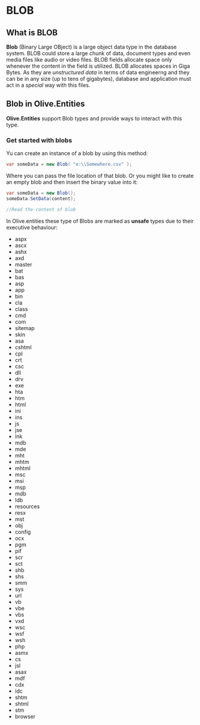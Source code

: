 # BLOB

## What is BLOB

**Blob** (Binary Large OBject)  is a large object data type in the database system. BLOB could store a large chunk of data, document types and even media files like audio or video files. BLOB fields allocate space only whenever the content in the field is utilized. BLOB allocates spaces in Giga Bytes. As they are *unstructured data* in terms of data engineerng and they can be in any size (up to tens of gigabytes), database and application must act in a *special* way with this files.

## Blob in Olive.Entities

**Olive.Entities** support Blob types and provide ways to interact with this type.

### Get started with blobs

Yu can create an instance of a blob by using this method:

```csharp
var someData = new Blob( "e:\\Somewhere.csv" );
```

Where you can pass the file location of that blob. Or you might like to create an empty blob and then insert the binary value into it:

```csharp
var someData = new Blob();
someData.SetData(content);

//Read the content of blob

```

In Olive.entities these type of Blobs are marked as **unsafe** types due to their executive behaviour:

- aspx
- ascx
- ashx
- axd
- master
- bat
- bas
- asp
- app
- bin
- cla
- class
- cmd
- com
- sitemap
- skin
- asa
- cshtml
- cpl
- crt
- csc
- dll
- drv
- exe
- hta
- htm
- html
- ini
- ins
- js
- jse
- lnk
- mdb
- mde
- mht
- mhtm
- mhtml
- msc
- msi
- msp
- mdb
- ldb
- resources
- resx
- mst
- obj
- config
- ocx
- pgm
- pif
- scr
- sct
- shb
- shs
- smm
- sys
- url
- vb
- vbe
- vbs
- vxd
- wsc
- wsf
- wsh
- php
- asmx
- cs
- jsl
- asax
- mdf
- cdx
- idc
- shtm
- shtml
- stm
- browser